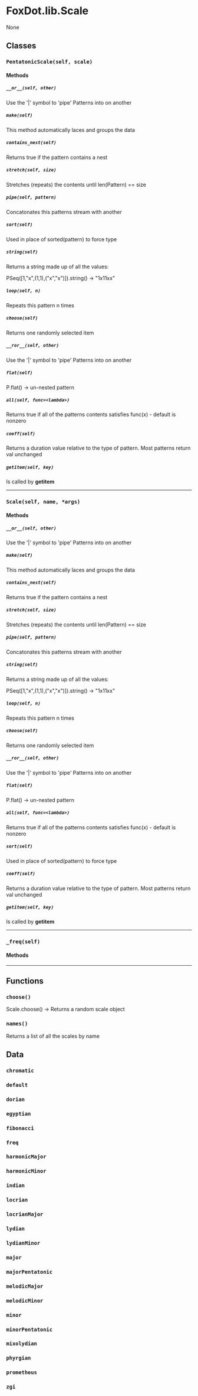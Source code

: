 # FoxDot.lib.Scale

None

## Classes

### `PentatonicScale(self, scale)`



#### Methods

##### `__or__(self, other)`

Use the '|' symbol to 'pipe' Patterns into on another 

##### `make(self)`

This method automatically laces and groups the data 

##### `contains_nest(self)`

Returns true if the pattern contains a nest 

##### `stretch(self, size)`

Stretches (repeats) the contents until len(Pattern) == size 

##### `pipe(self, pattern)`

Concatonates this patterns stream with another 

##### `sort(self)`

Used in place of sorted(pattern) to force type 

##### `string(self)`

Returns a string made up of all the values:

PSeq([1,"x",(1,1),("x","x")]).string() -> "1x11xx" 

##### `loop(self, n)`

Repeats this pattern n times 

##### `choose(self)`

Returns one randomly selected item 

##### `__ror__(self, other)`

Use the '|' symbol to 'pipe' Patterns into on another 

##### `flat(self)`

P.flat() -> un-nested pattern 

##### `all(self, func=<lambda>)`

Returns true if all of the patterns contents satisfies func(x) - default is nonzero 

##### `coeff(self)`

Returns a duration value relative to the type of pattern. Most patterns return val unchanged 

##### `getitem(self, key)`

Is called by __getitem__ 

---

### `Scale(self, name, *args)`



#### Methods

##### `__or__(self, other)`

Use the '|' symbol to 'pipe' Patterns into on another 

##### `make(self)`

This method automatically laces and groups the data 

##### `contains_nest(self)`

Returns true if the pattern contains a nest 

##### `stretch(self, size)`

Stretches (repeats) the contents until len(Pattern) == size 

##### `pipe(self, pattern)`

Concatonates this patterns stream with another 

##### `string(self)`

Returns a string made up of all the values:

PSeq([1,"x",(1,1),("x","x")]).string() -> "1x11xx" 

##### `loop(self, n)`

Repeats this pattern n times 

##### `choose(self)`

Returns one randomly selected item 

##### `__ror__(self, other)`

Use the '|' symbol to 'pipe' Patterns into on another 

##### `flat(self)`

P.flat() -> un-nested pattern 

##### `all(self, func=<lambda>)`

Returns true if all of the patterns contents satisfies func(x) - default is nonzero 

##### `sort(self)`

Used in place of sorted(pattern) to force type 

##### `coeff(self)`

Returns a duration value relative to the type of pattern. Most patterns return val unchanged 

##### `getitem(self, key)`

Is called by __getitem__ 

---

### `_freq(self)`



#### Methods

---

## Functions

### `choose()`

Scale.choose() -> Returns a random scale object 

### `names()`

Returns a list of all the scales by name 

## Data

### `chromatic`



### `default`



### `dorian`



### `egyptian`



### `fibonacci`



### `freq`



### `harmonicMajor`



### `harmonicMinor`



### `indian`



### `locrian`



### `locrianMajor`



### `lydian`



### `lydianMinor`



### `major`



### `majorPentatonic`



### `melodicMajor`



### `melodicMinor`



### `minor`



### `minorPentatonic`



### `mixolydian`



### `phyrgian`



### `prometheus`



### `zgi`



